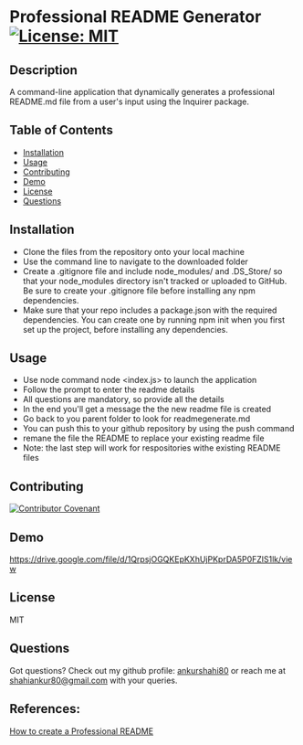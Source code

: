 # Professional README Generator [![License: MIT](https://img.shields.io/badge/License-MIT-yellow.svg)](https://opensource.org/licenses/MIT)

 ## Description
A command-line application that dynamically generates a professional README.md file from a user's input using the Inquirer package.

## Table of Contents
 * [Installation](#installation)
 * [Usage](#usage)
 * [Contributing](#contributing)
 * [Demo](#demo)
 * [License](#license)
 * [Questions](#questions)

## Installation
  - Clone the files from the repository onto your local machine
  - Use the command line to navigate to the downloaded folder
  - Create a .gitignore file and include node_modules/ and .DS_Store/ so that your node_modules directory isn't tracked or uploaded to GitHub. Be sure to create your .gitignore file before installing any npm dependencies.
  - Make sure that your repo includes a package.json with the required dependencies. You can create one by running npm init when you first set up the project, before installing any dependencies.

## Usage
  - Use node command node <index.js> to launch the application
  - Follow the prompt to enter the readme details
  - All questions are mandatory, so provide all the details
  - In the end you'll get a message the the new readme file is created
  - Go back to you parent folder to look for readmegenerate.md
  - You can push this to your github repository by using the push command
  - remane the file the README to replace your existing readme file
  - Note: the last step will work for respositories withe existing README files

## Contributing
  [![Contributor Covenant](https://img.shields.io/badge/Contributor%20Covenant-2.0-4baaaa.svg)](code_of_conduct.md)
  
## Demo
https://drive.google.com/file/d/1QrpsjOGQKEpKXhUjPKprDA5P0FZlS1lk/view

## License
MIT

## Questions
Got questions? Check out my github profile: [ankurshahi80](https://github.com/ankurshahi80)
or reach me at shahiankur80@gmail.com with your queries.

## References:
[How to create a Professional README](./readme-guide.md)
